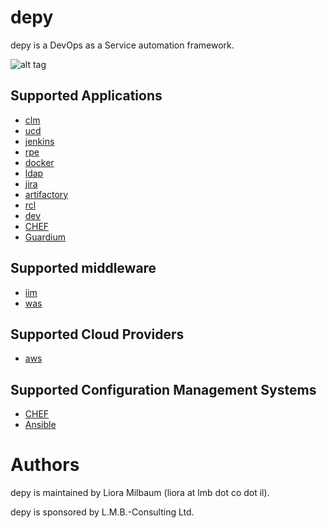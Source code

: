 # depy

depy is a DevOps as a Service automation framework.

![alt tag](https://github.com/lioramilbaum/depy/blob/master/images/depy.png)

## Supported Applications
* [clm](https://github.com/lioramilbaum/depy/blob/master/apps/clm.md "Title")
* [ucd](https://github.com/lioramilbaum/depy/blob/master/apps/ucd.md "Title")
* [jenkins](https://github.com/lioramilbaum/depy/blob/master/apps/jenkins.md "Title")
* [rpe](https://github.com/lioramilbaum/depy/blob/master/apps/rpe.md "Title")
* [docker](https://github.com/lioramilbaum/depy/blob/master/apps/docker.md "Title")
* [ldap](https://github.com/lioramilbaum/depy/blob/master/apps/ldap.md "Title")
* [jira](https://github.com/lioramilbaum/depy/blob/master/apps/jira.md "Title")
* [artifactory](https://github.com/lioramilbaum/depy/blob/master/apps/artifactory.md "Title")
* [rcl](https://github.com/lioramilbaum/depy/blob/master/apps/rcl.md "Title")
* [dev](https://github.com/lioramilbaum/depy/blob/master/apps/dev.md "Title")
* [CHEF](https://github.com/lioramilbaum/depy/blob/master/apps/CHEF.md "Title")
* [Guardium](https://github.com/lioramilbaum/depy/blob/master/apps/guardium.md "Title")

## Supported middleware
* [iim](https://github.com/lioramilbaum/depy/blob/master/middleware/iim.md "Title")
* [was](https://github.com/lioramilbaum/depy/blob/master/middleware/was.md "Title")

## Supported Cloud Providers
* [aws](https://github.com/lioramilbaum/depy/blob/master/cloud/aws.md "Title")

## Supported Configuration Management Systems
* [CHEF](https://github.com/lioramilbaum/depy/blob/master/cm/chef.md "Title")
* [Ansible](https://github.com/lioramilbaum/depy/blob/master/cm/ansible.md "Title")

# Authors

depy is maintained by Liora Milbaum (liora at lmb dot co dot il).

depy is sponsored by L.M.B.-Consulting Ltd.
